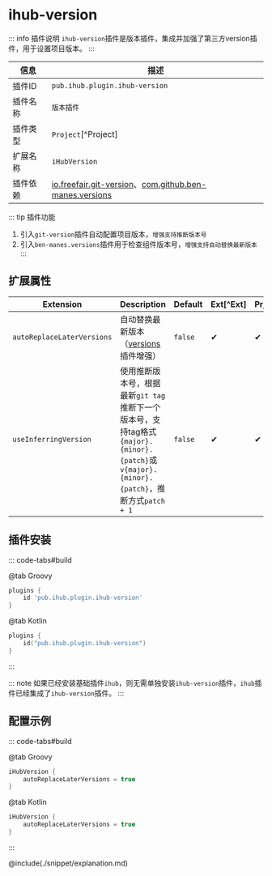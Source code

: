 # ihub-version

::: info 插件说明
`ihub-version`插件是版本插件，集成并加强了第三方version插件，用于设置项目版本。
:::

| 信息 | 描述 |
|--|--|
| 插件ID | `pub.ihub.plugin.ihub-version` |
| 插件名称 | `版本插件` |
| 插件类型 | `Project`[^Project] |
| 扩展名称 | `iHubVersion` |
| 插件依赖 | [io.freefair.git-version](https://plugins.gradle.org/plugin/io.freefair.git-version)、[com.github.ben-manes.versions](https://plugins.gradle.org/plugin/com.github.ben-manes.versions) |

::: tip 插件功能
1. 引入`git-version`插件自动配置项目版本，`增强支持推断版本号`
2. 引入`ben-manes.versions`插件用于检查组件版本号，`增强支持自动替换最新版本`
:::

## 扩展属性

| Extension | Description | Default | Ext[^Ext] | Prj[^Prj] | Sys[^Sys] | Env[^Env] |
| --------- | ----------- | ------- | --- | ------- | ------ | --- |
| `autoReplaceLaterVersions` | 自动替换最新版本（[versions](https://plugins.gradle.org/plugin/com.github.ben-manes.versions)插件增强） | `false` | ✔ | ✔ | ✔ | ❌ |
| `useInferringVersion` | 使用推断版本号，根据最新`git tag`推断下一个版本号，支持tag格式`{major}.{minor}.{patch}`或`v{major}.{minor}.{patch}`，推断方式`patch + 1` | `false` | ✔ | ✔ | ✔ | ✔ |

## 插件安装

::: code-tabs#build

@tab Groovy

```groovy
plugins {
    id 'pub.ihub.plugin.ihub-version'
}
```

@tab Kotlin

```kotlin
plugins {
    id("pub.ihub.plugin.ihub-version")
}
```

:::

::: note
如果已经安装基础插件`ihub`，则无需单独安装`ihub-version`插件，`ihub`插件已经集成了`ihub-version`插件。
:::

## 配置示例

::: code-tabs#build

@tab Groovy

```groovy
iHubVersion {
    autoReplaceLaterVersions = true
}
```

@tab Kotlin

```kotlin
iHubVersion {
    autoReplaceLaterVersions = true
}
```

:::

@include(./snippet/explanation.md)